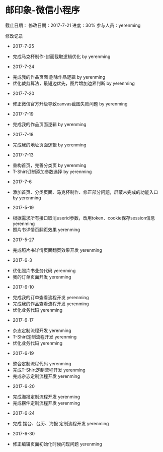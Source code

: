 # 邮印象-微信小程序
截止日期：
修改日期：2017-7-21
进度：30% 
参与人员：yerenming

修改记录
- 2017-7-25
* 完成马克杯制作-封面截取逻辑优化 by yerenming

- 2017-7-24
* 完成我的作品页面 删除作品逻辑 by yerenming
* 优化裁剪算法，最短边优先，图片增加边界判断 by yerenming

- 2017-7-20
* 修正微信官方升级导致canvas截图失败问题 by yerenming

- 2017-7-19
* 完成我的作品页面逻辑 by yerenming

- 2017-7-18
* 完成我的地址页面逻辑 by yerenming

- 2017-7-13
* 重构首页，完善分类页 by yerenming
* T-Shirt订制添加参数选择 by yerenming

- 2017-7-6
* 添加首页、分类页面、马克杯制作、修正部分问题，屏蔽未完成的功能入口 by yerenming

- 2017-5-19
* 根据需求所有接口取消userid参数，改用token、cookie保存session信息 yerenming
* 照片书详情页翻页效果 yerenming

- 2017-5-27
* 完成照片书详情页面翻页效果开发 yerenming


- 2017-6-3
* 优化照片书业务代码 yerenming
* 我的订单页面开发 yerenming

- 2017-6-10
* 完成我的订单查看流程开发 yerenming
* 完成我的作品查看流程开发 yerenming
* 优化业务代码 yerenming

- 2017-6-17
* 杂志定制流程开发 yerenming
* T-Shirt定制流程开发 yerenming
* 优化业务代码 yerenming

- 2017-6-19
* 整合定制流程代码 yerenming
* 完成T-Shirt定制流程开发 yerenming
* 完成杂志定制流程开发 yerenming

- 2017-6-20
* 完成海报定制流程开发 yerenming
* 完成摆件定制流程开发 yerenming

- 2017-6-24
* 完成 摆台、台历、海报 定制流程开发 yerenming

- 2017-6-30
* 修正编辑页面初始化时候闪现问题 yerenming
